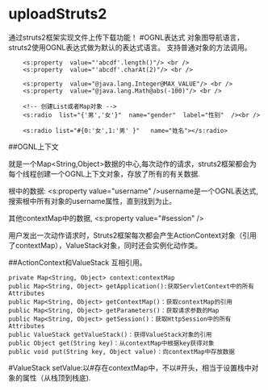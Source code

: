 # uploadStruts2
通过struts2框架实现文件上传下载功能！
#OGNL表达式
对象图导航语言，struts2使用OGNL表达式做为默认的表达式语言。
支持普通对象的方法调用。

<!-- 相当于jstl中的c:out，作用是把value中的表达式的值输出到页面上 -->
    	<s:property  value="'abcdf'.length()"/> <br />
    	<s:property  value="'abcdf'.charAt(2)"/> <br />
    	
    	<s:property  value="@java.lang.Integer@MAX_VALUE"/> <br />
    	<s:property  value="@java.lang.Math@abs(-100)"/> <br />
    	
    	<!-- 创建List或者Map对象 -->
    	<s:radio  list="{'男','女'}"  name="gender"  label="性别"  /><br />
    	
    	<s:radio list="#{0:'女',1:'男' }"   name="姓名"></s:radio>
    	

##OGNL上下文

就是一个Map<String,Object>数据的中心,每次动作的请求，struts2框架都会为每个线程创建一个OGNL上下文对象，存放了所有的有关数据.


根中的数据:
<s:property value="username" />username是一个OGNL表达式,搜索根中所有对象的username属性，直到找到为止。

其他contextMap中的数据,
<s:property value="#session" />

用户发出一次动作请求时，Struts2框架每次都会产生ActionContext对象（引用了contextMap），ValueStack对象，同时还会实例化动作类。

##ActionContext和ValueStack
互相引用。


	private Map<String, Object> context:contextMap
	public Map<String, Object> getApplication():获取ServletContext中的所有Attributes
	public Map<String, Object> getContextMap()：获取contextMap的引用
	public Map<String, Object> getParameters()：获取请求参数的Map
	public Map<String, Object> getSession()：获取HttpSession中的所有Attributes
	public ValueStack getValueStack()：获得ValueStack对象的引用
	public Object get(String key)：从contextMap中根据key获得对象
	public void put(String key, Object value)：向contextMap中存放数据


#ValueStack
setValue:以#存在contextMap中，不以#开头，相当于设置栈中对象的属性（从栈顶到栈底).
